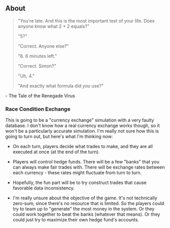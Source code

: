 
## About

> "You're late.  And this is the most important test of your life.  Does anyone
> know what 2 + 2 equals?"
>
> "5?"
>
> "Correct.  Anyone else?"
>
> "6.  6 minutes left."
>
> "Correct.  Simon?"
>
> "Uh, 4."
>
> "And exactly what formula did _you_ use?"

 \- The Tale of the Renegade Virus

### Race Condition Exchange

This is going to be a "currency exchange" simulation with a very faulty
database.  I don't know how a real currency exchange works though, so it won't
be a particularly accurate simulation.  I'm really not sure how this is going to
turn out, but here's what I'm thinking now:

- On each turn, players decide what trades to make, and they are all executed at
once (at the end of the turn).

- Players will control hedge funds.  There will be a few "banks" that you can
always make fair trades with.  There will be exchange rates between each
currency - these rates might fluctuate from turn to turn.

- Hopefully, the fun part will be to try construct trades that cause favorable
data inconsistency.

- I'm really unsure about the objective of the game.  It's not technically
zero-sum, since there's no resource that is limited.  So the players could try
to team up to "generate" the most money in the system.  Or they could work
together to beat the banks (whatever that means).  Or they could just try to
maximize their own hedge fund's accounts.
